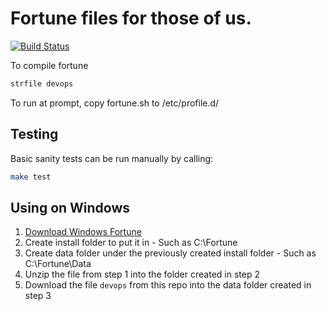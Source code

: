 # Fortune files for those of us.

[![Build Status](https://dev.azure.com/ssmiller25/thefortune/_apis/build/status/ssmiller25.thefortune?branchName=master)](https://dev.azure.com/ssmiller25/thefortune/_build/latest?definitionId=1&branchName=master)

To compile fortune
```sh
strfile devops
```

To run at prompt, copy fortune.sh to /etc/profile.d/

## Testing

Basic sanity tests can be run manually by calling:

```sh
make test
```

## Using on Windows

1. [Download Windows Fortune](https://github.com/Lmpessoa/Fortune)  
2. Create install folder to put it in - Such as C:\\Fortune  
3. Create data folder under the previously created install folder - Such as
C:\\Fortune\\Data  
4. Unzip the file from step 1 into the folder created in step 2  
5. Download the file `devops` from this repo into the data folder created in
step 3
